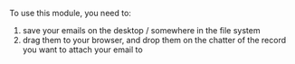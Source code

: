 To use this module, you need to:

1.  save your emails on the desktop / somewhere in the file system
2.  drag them to your browser, and drop them on the chatter of the
    record you want to attach your email to
